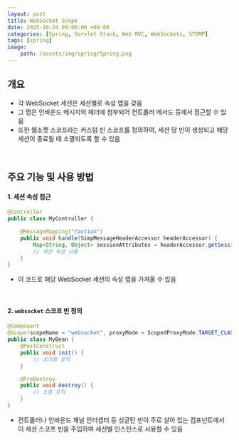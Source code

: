```yaml
---
layout: post
title: WebSocket Scope
date: 2025-10-24 09:00:00 +09:00
categories: [Spring, Servlet Stack, Web MVC, WebSockets, STOMP]
tags: [spring]
image:
    path: /assets/img/spring/Spring.png
---
```


## 개요

- 각 WebSocket 세션은 세션별로 속성 맵을 갖음
- 그 맵은 인바운드 메시지의 헤더에 첨부되어 컨트롤러 메서드 등에서 접근할 수 있음
- 또한 웹소켓 스코프라는 커스텀 빈 스코프를 정의하여, 세션 당 빈이 생성되고 해당 세션이 종료될 때 소멸되도록 할 수 있음

<br>

## 주요 기능 및 사용 방법

#### 1. 세션 속성 접근

```java
@Controller
public class MyController {

    @MessageMapping("/action")
    public void handle(SimpMessageHeaderAccessor headerAccessor) {
        Map<String, Object> sessionAttributes = headerAccessor.getSessionAttributes();
        // 세션 속성 사용
    }
}
```
- 이 코드로 해당 WebSocket 세션의 속성 맵을 가져올 수 있음

<br>

#### 2. `websocket` 스코프 빈 정의

```java
@Component
@Scope(scopeName = "websocket", proxyMode = ScopedProxyMode.TARGET_CLASS)
public class MyBean {
    @PostConstruct
    public void init() {
        // 초기화 로직
    }

    @PreDestroy
    public void destroy() {
        // 소멸 로직
    }
}
```

- 컨트롤러나 인바운드 채널 인터셉터 등 싱글턴 빈이 주로 살아 있는 컴포넌트에서 이 세션 스코프 빈을 주입하여 세션별 인스턴스로 사용할 수 있음